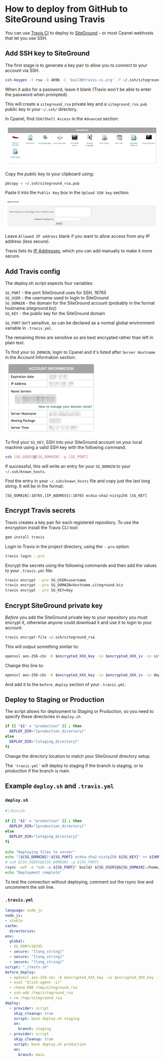 # How to deploy from GitHub to SiteGround using Travis

You can use [Travis CI](https://travis-ci.com/) to deploy to [SiteGround](https://www.siteground.com/) - or most Cpanel webhosts that let you use SSH.

## Add SSH key to SiteGround

The first stage is to generate a key pair to allow you to connect to your account via SSH.

```bash
ssh-keygen -t rsa -b 4096 -C 'build@travis-ci.org' -f ~/.ssh/siteground_rsa
```

When it asks for a password, leave it blank (Travis won't be able to enter the password when prompted).

This will create a `siteground_rsa` private key and a `siteground_rsa.pub` public key in your `~/.ssh/` directory.

In Cpanel, find `SSH/Shell Access` in the `Advanced` section:

![Cpanel SSH/Shell Access](./images/cpanel-advanced.png)

Copy the *public* key to your clipboard using:

```bash
pbcopy < ~/.ssh/siteground_rsa.pub
```

Paste it into the `Public Key` box in the `Upload SSH key` section:

![Cpanel Upload SSH Key](./images/cpanel-upload-ssh-key.png)

Leave `Allowed IP address` blank if you want to allow access from any IP address (less secure).

Travis lists its [IP Addresses](https://docs.travis-ci.com/user/ip-addresses/), which you can add manually to make it more secure.

## Add Travis config

The deploy.sh script expects four variables:

`SG_PORT` - the port SiteGround uses for SSH, 18765  
`SG_USER` - the username used to login to SiteGround  
`SG_DOMAIN` - the domain for the SiteGround account (probably in the format hostname.siteground.biz)  
`SG_KEY` - the public key for the SiteGround domain  

`SG_PORT` isn't sensitive, so can be declared as a normal global environment variable in `.travis.yml`.

The remaining three are sensitive so are best encrypted rather than left in plain text.

To find your `SG_DOMAIN`, login to Cpanel and it's listed after `Server Hostname` in the Account Information section:  
![Cpanel Account Information](./images/cpanel-account-information.png)

To find your `SG_KEY`, SSH into your SiteGround account on your local machine using a valid SSH key with the following command:

```bash
ssh [SG_USER]@[SG_DOMAIN] -p [SG_PORT]
```

If successful, this will write an entry for your `SG_DOMAIN` to your `~/.ssh/known_hosts`.

Find the entry in your `~/.ssh/known_hosts` file and copy just the last long string. It will be in the format:
```
[SG_DOMAIN]:18765,[IP_ADDRESS]:18765 ecdsa-sha2-nistp256 [SG_KEY]
```

## Encrypt Travis secrets

Travis creates a key pair for each registered repository. To use the encryption install the Travis CLI tool:

```bash
gem install travis
```

Login to Travis in the project directory, using the `--pro` option:

```bash
travis login --pro
```

Encrypt the secrets using the following commands and then add the values to your `.travis.yml` file:

```bash
travis encrypt --pro SG_USER=username
travis encrypt --pro SG_DOMAIN=hostname.siteground.biz
travis encrypt --pro SG_KEY=key
```

## Encrypt SiteGround private key

*Before* you add the SiteGround private key to your repository you must encrypt it, otherwise anyone could download it and use it to login to your account.

```bash
travis encrypt-file ~/.ssh/siteground_rsa
```

This will output something similar to:

```bash
openssl aes-256-cbc -K $encrypted_XXX_key -iv $encrypted_XXX_iv -in siteground_rsa.enc -out ~\/.ssh/siteground_rsa -d
```

Change this line to:

```bash
openssl aes-256-cbc -K $encrypted_XXX_key -iv $encrypted_XXX_iv -in deploy/siteground_rsa.enc -out /tmp/siteground_rsa -d
```

And add it to the `before_deploy` section of your `.travis.yml`.

## Deploy to Staging or Production

The script allows for deployment to Staging or Production, so you need to specify these directories in `deploy.sh`

```bash
if [[ "$1" = "production" ]] ; then
  DEPLOY_DIR="[production_directory]"
else
  DEPLOY_DIR="[staging_directory]"
fi
```

Change the directory location to match your SiteGround directory setup.

The `'travis.yml'` will deploy to staging if the branch is staging, or to production if the branch is main.

## Example `deploy.sh` and `.travis.yml`

### `deploy.sh`

```bash
#!/bin/sh

if [[ "$1" = "production" ]] ; then
  DEPLOY_DIR="[production_directory]"
else
  DEPLOY_DIR="[staging_directory]"
fi

echo "Deploying files to server"
echo "[${SG_DOMAIN}]:${SG_PORT} ecdsa-sha2-nistp256 ${SG_KEY}" >> ${HOME}/.ssh/known_hosts
# ssh ${SG_USER}@${SG_DOMAIN} -p ${SG_PORT}
rsync -avP -e "ssh -p ${SG_PORT}" build/ ${SG_USER}@${SG_DOMAIN}:/home/${SG_USER}/domains/${DEPLOY_DIR}/
echo "Deployment complete"
```

To test the connection without deploying, comment out the rsync line and uncomment the ssh line.

### `.travis.yml`

```yml
language: node_js
node_js:
- stable
cache:
  directories:
env:
  global:
  - SG_PORT=18765
  - secure: "[long_string]"
  - secure: "[long_string]"
  - secure: "[long_string]"
script: "./tests.sh"
before_deploy:
  - openssl aes-256-cbc -K $encrypted_XXX_key -iv $encrypted_XXX_key -in siteground_rsa.enc -out /tmp/siteground_rsa -d
  - eval "$(ssh-agent -s)"
  - chmod 600 /tmp/siteground_rsa
  - ssh-add /tmp/siteground_rsa
  - rm /tmp/siteground_rsa
deploy:
  - provider: script
    skip_cleanup: true
    script: bash deploy.sh staging
    on:
      branch: staging
  - provider: script
    skip_cleanup: true
    script: bash deploy.sh production
    on:
      branch: main
```
